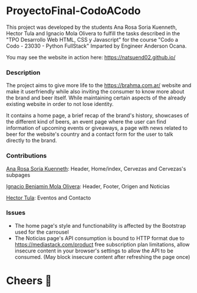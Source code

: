 # ProyectoFinal-CodoACodo

This project was developed by the students Ana Rosa Soria Kuenneth, Hector Tula and Ignacio Mola Olivera to fulfill the tasks described in the "TPO Desarrollo Web HTML, CSS y Javascript" for the course "Codo a Codo - 23030 - Python FullStack" Imparted by Engineer Anderson Ocana.

You may see the website in action here: https://natsuend02.github.io/

### Description

The project aims to give more life to the https://brahma.com.ar/ website and make it userfriendly while also inviting the consumer to know more about the brand and beer itself.
While maintaining certain aspects of the already existing website in order to not lose identity.

It contains a home page, a brief recap of the brand's history, showcases of the different kind of beers, an event page where the user can find information of upcoming events or giveaways, a page with news related to beer for the website's country and a contact form for the user to talk directly to the brand.


### Contributions

[Ana Rosa Soria Kuenneth](https://github.com/Ana-Kuenneth): Header, Home/index, Cervezas and Cervezas's subpages

[Ignacio Benjamin Mola Olivera](https://github.com/NATSUEND02): Header, Footer, Origen and Noticias

[Hector Tula](https://github.com/hectula): Eventos and Contacto


### Issues

- The home page's style and functionability is affected by the Bootstrap used for the carrousel
- The Noticias page's API consumption is bound to HTTP format due to https://mediastack.com/product free subscription plan limitations, allow insecure content in your browser's settings to allow the API to be consumed. (May block insecure content after refreshing the page once)


# Cheers 🍻




